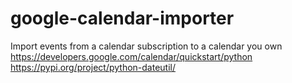 # google-calendar-importer
Import events from a calendar subscription to a calendar you own
https://developers.google.com/calendar/quickstart/python
https://pypi.org/project/python-dateutil/
